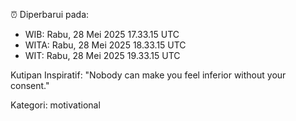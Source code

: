 ⏰ Diperbarui pada:
- WIB: Rabu, 28 Mei 2025 17.33.15 UTC
- WITA: Rabu, 28 Mei 2025 18.33.15 UTC
- WIT: Rabu, 28 Mei 2025 19.33.15 UTC

Kutipan Inspiratif:
"Nobody can make you feel inferior without your consent."


Kategori: motivational

